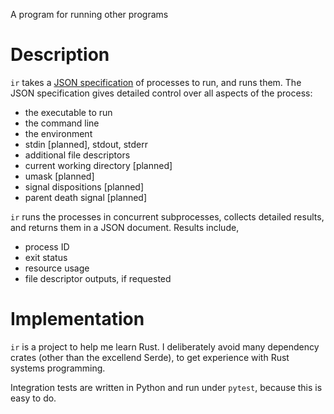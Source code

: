 A program for running other programs


# Description

`ir` takes a [JSON specification](docs/spec.md) of processes to run, and runs
them.  The JSON specification gives detailed control over all aspects of the
process:

- the executable to run
- the command line
- the environment
- stdin [planned], stdout, stderr
- additional file descriptors
- current working directory [planned]
- umask [planned]
- signal dispositions [planned]
- parent death signal [planned]

`ir` runs the processes in concurrent subprocesses, collects detailed results,
and returns them in a JSON document.  Results include,

- process ID
- exit status
- resource usage
- file descriptor outputs, if requested


# Implementation

`ir` is a project to help me learn Rust.  I deliberately avoid many dependency
crates (other than the excellend Serde), to get experience with Rust systems
programming.

Integration tests are written in Python and run under `pytest`, because this is
easy to do.


